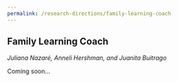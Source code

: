 ```yaml
---
permalink: /research-directions/family-learning-coach
---
```


## Family Learning Coach
*Juliana Nazaré, Anneli Hershman, and Juanita Buitrago*

Coming soon...

<!-- #### 826 Boston Pilot -->
